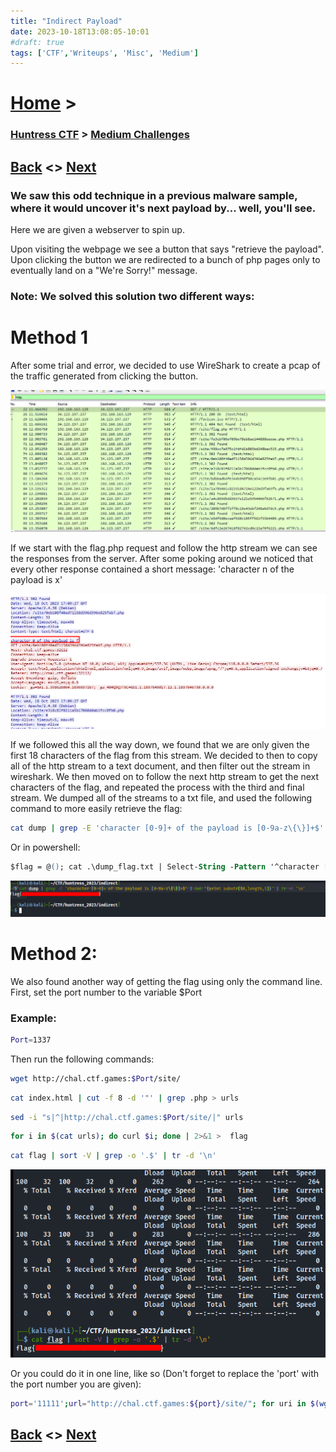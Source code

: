 ```yaml
---
title: "Indirect Payload"
date: 2023-10-18T13:08:05-10:01
#draft: true
tags: ['CTF','Writeups', 'Misc', 'Medium']
---
```

 
# [Home](https://jjolley91.github.io/blog/) >

###  [Huntress CTF](https://jjolley91.github.io/blog/huntress_ctf_2023) >  [Medium Challenges](https://jjolley91.github.io/blog/huntress_ctf_2023/2.Medium/)

## [Back](https://jjolley91.github.io/blog/huntress_ctf_2023/babel)  <> [Next](https://jjolley91.github.io/blog/huntress_ctf_2023/2.Medium/thumb_drive) 

### We saw this odd technique in a previous malware sample, where it would uncover it's next payload by... well, you'll see.

Here we are given a webserver to spin up.  

Upon visiting the webpage we see a button that says "retrieve the payload". Upon clicking the button we are redirected to a bunch of php pages only to eventually land on a "We're Sorry!" message.  
### Note: We solved this solution two different ways:

# Method 1
After some trial and error, we decided to use WireShark to create a pcap of the traffic generated from clicking the button. 


![indirect1.png](https://github.com/jjolley91/blog/blob/main/static/Huntress_CTF_2023/indirect1.png?raw=true)


If we start with the flag.php request and follow the http stream we can see the responses from the server. After some poking around we noticed that every other response contained a short message: 'character n of the payload is x'

![indirect2.png](https://github.com/jjolley91/blog/blob/main/static/Huntress_CTF_2023/indirect2.png?raw=true)


If we followed this all the way down, we found that we are only given the first 18 characters of the flag from this stream. We decided to then to copy all of the http stream to a text document, and then filter out the stream in wireshark. We then moved on to follow the next http stream to get the next characters of the flag, and repeated the process with the third and final stream. We dumped all of the streams to a txt file, and used the following command to more easily retrieve the flag:

```bash
cat dump | grep -E 'character [0-9]+ of the payload is [0-9a-z\{\}]+$' | awk '{print substr($0,length,1)}' | tr -d '\n'
```

Or in powershell:
```ps
$flag = @(); cat .\dump_flag.txt | Select-String -Pattern '^character [0-9]+ of the payload is ([0-9a-z\{\}]+)$' | % { $flag += $_.Matches.Groups[1].Value }; $flag -Join '';
```

![indirect3.png](https://github.com/jjolley91/blog/blob/main/static/Huntress_CTF_2023/indirect3.png?raw=true)

# Method 2:
We also found another way of getting the flag using only the command line. First, set the port number to the variable $Port 
### Example:
```bash
Port=1337
```
Then run the following commands:
```bash
wget http://chal.ctf.games:$Port/site/
```
```bash
cat index.html | cut -f 8 -d '"' | grep .php > urls
```
```bash
sed -i "s|^|http://chal.ctf.games:$Port/site/|" urls
```
```bash
for i in $(cat urls); do curl $i; done | 2>&1 >  flag 
```
```bash
cat flag | sort -V | grep -o '.$' | tr -d '\n'
```
![indirect4.png](https://github.com/jjolley91/blog/blob/main/static/Huntress_CTF_2023/indirect4.png?raw=true)


Or you could do it in one line, like so (Don't forget to replace the 'port' with the port number you are given):
```bash
port='11111';url="http://chal.ctf.games:${port}/site/"; for uri in $(wget -nv -O - $url > /dev/null | cut -f 8 -d '"' | grep -E '[0-9a-f]{32}\.php'); do curl -Ss "${url}${uri}" >> flag.txt; done; cat flag.txt | sort -V | grep -o '.$' | tr -d '\n'
```

## [Back](https://jjolley91.github.io/blog/huntress_ctf_2023/babel)  <> [Next](https://jjolley91.github.io/blog/huntress_ctf_2023/2.Medium/thumb_drive)